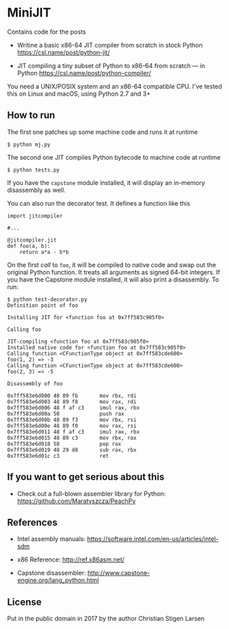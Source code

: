 MiniJIT
=======

Contains code for the posts

  * Writine a basic x86-64 JIT compiler from scratch in stock Python
    https://csl.name/post/python-jit/

  * JIT compiling a tiny subset of Python to x86-64 from scratch — in Python
    https://csl.name/post/python-compiler/

You need a UNIX/POSIX system and an x86-64 compatible CPU. I've tested this on
Linux and macOS, using Python 2.7 and 3+

How to run
----------

The first one patches up some machine code and runs it at runtime

    $ python mj.py

The second one JIT compiles Python bytecode to machine code at runtime

    $ python tests.py

If you have the `capstone` module installed, it will display an in-memory
disassembly as well.

You can also run the decorator test. It defines a function like this

    import jitcompiler

    #...

    @jitcompiler.jit
    def foo(a, b):
        return a*a - b*b

On the first *call* to `foo`, it will be compiled to native code and swap out
the original Python function. It treats all arguments as signed 64-bit
integers. If you have the Capstone module installed, it will also print a
disassembly. To run:

    $ python test-decorator.py
    Definition point of foo

    Installing JIT for <function foo at 0x7ff583c905f0>

    Calling foo

    JIT-compiling <function foo at 0x7ff583c905f0>
    Installed native code for <function foo at 0x7ff583c905f0>
    Calling function <CFunctionType object at 0x7ff583cde600>
    foo(1, 2) => -3
    Calling function <CFunctionType object at 0x7ff583cde600>
    foo(2, 3) => -5

    Disassembly of foo

    0x7ff583e6d000 48 89 fb       mov rbx, rdi
    0x7ff583e6d003 48 89 f8       mov rax, rdi
    0x7ff583e6d006 48 f af c3     imul rax, rbx
    0x7ff583e6d00a 50             push rax
    0x7ff583e6d00b 48 89 f3       mov rbx, rsi
    0x7ff583e6d00e 48 89 f0       mov rax, rsi
    0x7ff583e6d011 48 f af c3     imul rax, rbx
    0x7ff583e6d015 48 89 c3       mov rbx, rax
    0x7ff583e6d018 58             pop rax
    0x7ff583e6d019 48 29 d8       sub rax, rbx
    0x7ff583e6d01c c3             ret

If you want to get serious about this
-------------------------------------

  * Check out a full-blown assembler library for Python:
    https://github.com/Maratyszcza/PeachPy

References
----------

  * Intel assembly manuals:
    https://software.intel.com/en-us/articles/intel-sdm

  * x86 Reference: http://ref.x86asm.net/

  * Capstone disassembler:
    http://www.capstone-engine.org/lang_python.html

License
-------

Put in the public domain in 2017 by the author Christian Stigen Larsen

